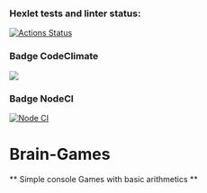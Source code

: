 ### Hexlet tests and linter status:
[![Actions Status](https://github.com/ArsenyKonkolovich/backend-project-lvl1/workflows/hexlet-check/badge.svg)](https://github.com/ArsenyKonkolovich/backend-project-lvl1/actions)

### Badge CodeClimate
<a href="https://codeclimate.com/github/ArsenyKonkolovich/backend-project-lvl1/maintainability"><img src="https://api.codeclimate.com/v1/badges/b59aa424b1aee93cb52b/maintainability" /></a>

### Badge NodeCI
[![Node CI](https://github.com/ArsenyKonkolovich/backend-project-lvl1/actions/workflows/nodejs.yml/badge.svg)](https://github.com/ArsenyKonkolovich/backend-project-lvl1/actions/workflows/nodejs.yml)

# Brain-Games

** Simple console Games with basic arithmetics ** 
